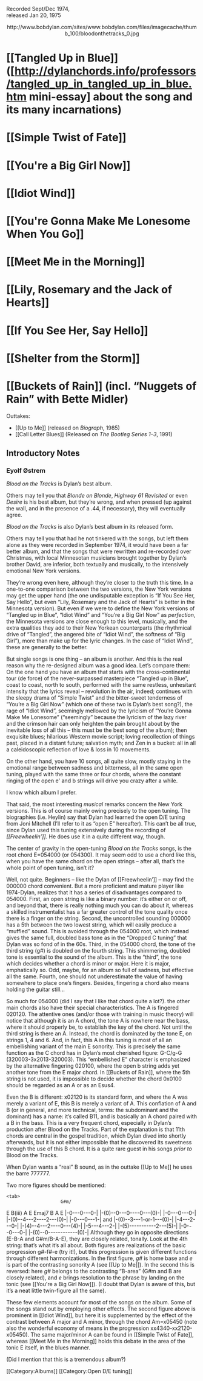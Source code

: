 <p class="recdate">Recorded Sept/Dec 1974, <br>
released Jan 20, 1975</p>

<div id="songs">

<center>http://www.bobdylan.com/sites/www.bobdylan.com/files/imagecache/thumb_100/bloodonthetracks_0.jpg</center>

# [[Tangled Up in Blue]] ([http://dylanchords.info/professors/tangled_up_in_tangled_up_in_blue.htm mini-essay] about the song and its many incarnations)
# [[Simple Twist of Fate]]
# [[You're a Big Girl Now]]
# [[Idiot Wind]]
# [[You're Gonna Make Me Lonesome When You Go]]
# [[Meet Me in the Morning]]
# [[Lily, Rosemary and the Jack of Hearts]]
# [[If You See Her, Say Hello]]
# [[Shelter from the Storm]]
# [[Buckets of Rain]] (incl. “Nuggets of Rain” with Bette Midler) 
Outtakes:

* [[Up to Me]] (released on <em>Biograph</em>, 1985)
* [[Call Letter Blues]] (Released on <em>The Bootleg Series 1–3</em>, 1991) 
</div>
<div id="intro">
<h2>Introductory Notes </h2>
    <h3>Eyolf Østrem</h3>
<em>Blood on the Tracks</em> is Dylan’s best album.

Others may tell you that <em>Blonde on Blonde</em>, <em>Highway 61 Revisited </em>or
even <em>Desire </em>is his best album, but they’re wrong, and when pressed (up against
the wall, and in the presence of a .44, if necessary), they will eventually agree.

<em>Blood on the Tracks</em> is also Dylan’s best album in its released form.

Others may tell you that had he not tinkered with the songs, but left them alone as
they were recorded in September 1974, it would have been a far better album, and that the
songs that were rewritten and re-recorded over Christmas, with local Minnesotan musicians
brought together by Dylan’s brother David, are inferior, both textually and musically, to
the intensively emotional New York versions.

They’re wrong even here, although they’re closer to the truth this time. In a
one-to-one comparison between the two versions, the New York versions may get the upper
hand (the one undisputable exception is “If You See Her, Say Hello”, but even
“Lily, Rosemary and the Jack of Hearts” is better in the Minnesota version). But
even if we were to define the New York versions of “Tangled up in Blue”,
“Idiot Wind” and “You’re a Big Girl Now” as <em>perfection</em>, the
Minnesota versions are close enough to this level, musically, and the extra qualities they
add to their New Yorkean counterparts (the rhythmical drive of “Tangled”, the
angered bite of “Idiot Wind”, the softness of “Big Girl”), more than
make up for the lyric changes. In the case of “Idiot Wind”, these are generally
to the better.

But single songs is one thing – an album is another. And this is the real reason why
the re-designed album was a good idea. Let’s compare them: On the one hand you have an
album that starts with the cross-continental tour (de force) of the never-surpassed
masterpiece “Tangled up in Blue”, coast to coast, north to south, performed with
the same restless, unhesitant intensity that the lyrics reveal – revolution in the air,
indeed; continues with the sleepy drama of “Simple Twist” and the bitter-sweet
tenderness of “You’re a Big Girl Now” (which one of these two is Dylan’s best
song?), the rage of “Idiot Wind”, seemingly mellowed by the lyricism of
“You’re Gonna Make Me Lonesome” (“seemingly” because the lyricism of the lazy
river and the crimson hair can only heighten the pain brought about by the inevitable loss
of all this – this must be the best song of the album); then exquisite blues; hilarious
Western movie script; loving recollection of things past, placed in a distant future;
salvation myth; and Zen in a bucket: all in all a caleidoscopic reflection of love &amp;
loss in 10 movements.

On the other hand, you have 10 songs, all quite slow, mostly staying in the emotional
range between sadness and bitterness, all in the same open tuning, played with the same
three or four chords, where the constant ringing of the open e' and b strings will drive
you crazy after a while.

I know which album I prefer.

That said, the most interesting <em>musical </em>remarks concern the New York versions.
This is of course mainly owing precisely to the open tuning. The biographies (i.e. Heylin)
say that Dylan had learned the open D/E tuning from Joni Mitchell (I’ll refer to it as
“open E” hereafter). This can’t be all true, since Dylan used this tuning
extensively during the recording of <em>[[Freewheelin’]].
</em>He does use it in a quite different way, though.

The center of gravity in the open-tuning <em>Blood on the Tracks </em>songs, is the
root chord E=054000 (or 054300). It may seem odd to use a chord like this, when you have
the same chord on the open strings – after all, that’s the whole point of open tuning,
isn’t it?

Well, not quite. Beginners – like the Dylan of [[Freewheelin’]] – may find the
000000 chord convenient. But a more proficient and mature player like 1974-Dylan, realizes
that it has a series of disadvantages compared to 054000. First, an open string is like a
binary number: it’s either on or off, and beyond that, there is really nothing much you
can do about it, whereas a skilled instrumentalist has a far greater control of the tone
quality once there is a finger on the string. Second, the uncontrolled sounding 000000 has
a 5th between the two lowest string, which will easily produce a “muffled”
sound. This is avoided through the 054000 root, which instead gives the same full, doubled
bass tone as in the “Dropped C tuning” that Dylan was so fond of in the 60s.
Third, in the 054000 chord, the tone of the third string (g#) is doubled on the fourth
string. This shimmering, doubled tone is essential to the sound of the album. This is the
“third”, the tone which decides whether a chord is minor or major. Here it is
major, emphatically so. Odd, maybe, for an album so full of sadness, but effective all the
same. Fourth, one should not underestimate the value of having somewhere to place one’s
fingers. Besides, fingering a chord also means holding the guitar still…

So much for 054000 (did I say that I like that chord quite a lot?). the other main
chords also have their special characteristics. The A is fingered 020120. The attentive
ones (and/or those with training in music theory) will notice that although it is an A
chord, the tone A is nowhere near the bass, where it should properly be, to establish the
key of the chord. Not until the third string is there an A. Instead, the chord is
dominated by the tone E, on strings 1, 4 and 6. And, in fact, this A in this tuning is
most of all an embellishing variant of the main E sonority. This is precisely the same
function as the C chord has in Dylan’s most cherished figure: G-C/g-G
(320003-3x2013-320003). This “embellished E” character is emphasized by the
alternative fingering 020100, where the open b string adds yet another tone from the E
major chord. In [[Buckets of Rain]], where the
5th string is not used, it is impossible to decide whether the chord 0x0100 should be
regarded as an A or as an Esus4.

Even the B is different: x02120 is its standard form, and where the A was merely a
variant of E, this B is merely a variant of A. This conflation of A and B (or in general,
and more technical, terms: the subdominant and the dominant) has a name: it’s called B11,
and is basically an A chord paired with a B in the bass. This is a very frequent chord,
especially in Dylan’s production after Blood on the Tracks. Part of the explanation is
that 11th chords are central in the gospel tradition, which Dylan dived into shortly
afterwards, but it is not either impossible that he discovered its sweetness through the
use of this B chord. It is a quite rare guest in his songs <em>prior to </em>Blood on the
Tracks.

When Dylan wants a “real” B sound, as in the outtake [[Up to Me]] he uses the barre 777777.

Two more figures should be mentioned:

    <tab>
                        G#m/
  E B(iii) A         E Emaj7 B    A    E
|-0---0---0-|     |-(0)--0---0----0---(0)-|
|-0---0---0-|     |-(0)--4---2----2---(0)-|
|-0---0---1-| and |-(0)--3---1-or-1---(0)-|
|-4---2---0-|     |-(4)--4---2----0---(4)-|
|-5---4---2-|     |-(5)-----------2---(5)-|
|-0---0---0-|     |-(0)--0------------(0)-|</tab>
Although they go in opposite directions (E-B-A and G#m/B-A-E), they are closely
related, tonally. Look at the 4th string: that’s what it’s all about. Both figures are
realizations of the basic progression g#-f#-e (try it!), but this progression is given
different functions through different harmonizations. In the first figure, <em>g# </em>is
home base and <em>e </em>is part of the contrasting sonority A (see [[Up to Me]]). In the second this is reversed: here <em>g#</em> belongs to the contrasting
“B-area” (G#m and B are closely related), and <em>e</em> brings resolution to
the phrase by landing on the tonic (see [[You're a Big Girl Now]]). (I doubt that Dylan is aware of this, but it’s a neat little twin-figure
all the same).

These few elements account for most of the songs on the album. Some of the songs stand
out by employing other effects. The second figure above is prominent in [[Idiot Wind]], but here it is supplemented by the effect of the
contrast between A major and A minor, through the chord Am=x05450 (note also the wonderful
economy of means in the progression xx4340-xx2120-x05450). The same major/minor A can be
found in [[Simple Twist of Fate]], whereas [[Meet Me in the Morning]] holds this debate in the area
of the tonic E itself, in the blues manner.

(Did I mention that this is a tremendous album?)

</div>

[[Category:Albums]]
[[Category:Open D/E tuning]]